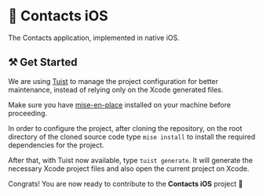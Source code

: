 # 🍏 Contacts iOS

The Contacts application, implemented in native iOS.

## ⚒️ Get Started

We are using [Tuist](https://github.com/tuist/tuist) to manage the project configuration for better maintenance, instead of relying only on the Xcode generated files.

Make sure you have [mise-en-place](https://github.com/jdx/mise) installed on your machine before proceeding.

In order to configure the project, after cloning the repository, on the root directory of the cloned source code type `mise install` to install the required dependencies for the project.

After that, with Tuist now available, type `tuist generate`. It will generate the necessary Xcode project files and also open the current project on Xcode.

Congrats! You are now ready to contribute to the **Contacts iOS** project 🥳
